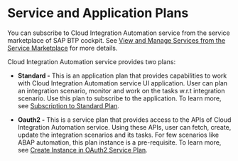 <!-- loioad78835655b142b28874752cca98af16 -->

# Service and Application Plans

You can subscribe to Cloud Integration Automation service from the service marketplace of SAP BTP cockpit. See [View and Manage Services from the Service Marketplace](https://help.sap.com/viewer/09cc82baadc542a688176dce601398de/Cloud/en-US/affcc245c332433ba71917ff715b9971.html) for more details.

Cloud Integration Automation service provides two plans:

-   **Standard -** This is an application plan that provides capabilities to work with Cloud Integration Automation service UI application. User can plan an integration scenario, monitor and work on the tasks w.r.t integration scenario. Use this plan to subscribe to the application. To learn more, see [Subscription to Standard Plan](subscription-to-standard-plan-c8ed936.md).

-   **Oauth2 -** This is a service plan that provides access to the APIs of Cloud Integration Automation service. Using these APIs, user can fetch, create, update the integration scenarios and its tasks. For few scenarios like ABAP automation, this plan instance is a pre-requisite. To learn more, see [Create Instance in OAuth2 Service Plan](create-instance-in-oauth2-service-plan-484ec5f.md).

